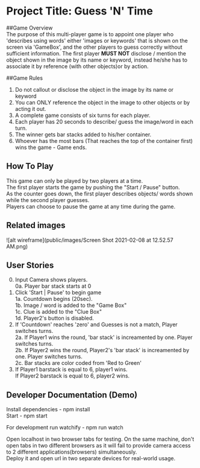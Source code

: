 # Project Title: Guess 'N' Time


##Game Overview</br>
The purpose of this multi-player game is to appoint one player who 'describes using words'
either 'images or keywords' that is shown on the screen via 'GameBox', and the other players
to guess correctly without sufficient information. The first player **MUST NOT** disclose / mention
the object shown in the image by its name or keyword, instead he/she has to associate it by reference (with other objects)or by action.

##Game Rules</br>
1. Do not callout or disclose the object in the image by its name or keyword<br>
2. You can ONLY reference the object in the image to other objects or by acting it out.<br>
3. A complete game consists of six turns for each player.<br>
4. Each player has 20 seconds to describe/ guess the image/word in each turn.<br>
5. The winner gets bar stacks added to his/her container.<br>
6. Whoever has the most bars (That reaches the top of the container first) wins the game - Game ends.<br>


## How To Play

This game can only be played by two players at a time.<br>
The first player starts the game by pushing the "Start / Pause" button.<br>
As the counter goes down, the first player describes objects/ words shown while the second player guesses.<br>
Players can choose to pause the game at any time during the game.<br>

## Related images

![alt wireframe](public/images/Screen Shot 2021-02-08 at 12.52.57 AM.png)


## User Stories

0. Input Camera shows players.<br>
    0a. Player bar stack starts at 0<br>
1. Click 'Start | Pause' to begin game<br>
    1a. Countdown begins (20sec).<br>
    1b. Image / word is added to the "Game Box"<br>
    1c. Clue is added to the "Clue Box"<br>
    1d. Player2's button is disabled.<br>
2. If 'Countdown' reaches 'zero' and Guesses is not a match, Player switches turns.<br>
    2a. If Player1 wins the round, 'bar stack' is increamented by one. Player switches turns.<br>
    2b. If Player2 wins the round, Player2's 'bar stack' is increamented by one. Player switches turns.<br>
    2c. Bar stacks are color coded from 'Red to Green'<br>
3. If Player1 barstack is equal to 6, player1 wins.<br>
    If Player2 barstack is equal to 6, player2 wins.<br>



## Developer Documentation (Demo)

Install dependencies - npm install<br>
Start - npm start<br>

For development run watchify - npm run watch<br>

Open localhost in two browser tabs for testing. On the same machine, don't open tabs in two different browsers as it will fail to provide camera access to 2 different applications(browsers) simultaneously.<br>
Deploy it and open url in two separate devices for real-world usage.<br>
